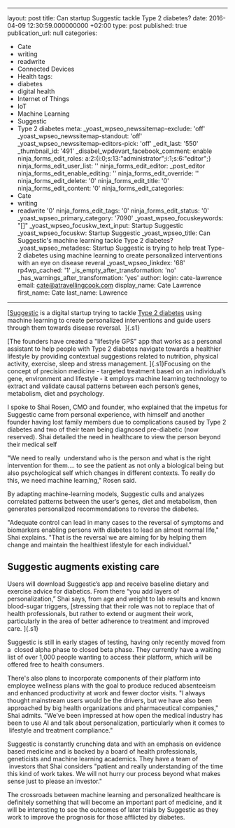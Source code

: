   - --
layout: post
title: Can startup Suggestic tackle Type 2 diabetes?
date: 2016-04-09 12:30:59.000000000 +02:00
type: post
published: true
publication_url: null
categories:
  - Cate
  - writing
  - readwrite
  - Connected Devices
  - Health
tags:
  - diabetes
  - digital health
  - Internet of Things
  - IoT
  - Machine Learning
  - Suggestic
  - Type 2 diabetes
meta:
  _yoast_wpseo_newssitemap-exclude: 'off'
  _yoast_wpseo_newssitemap-standout: 'off'
  _yoast_wpseo_newssitemap-editors-pick: 'off'
  _edit_last: '550'
  _thumbnail_id: '491'
  _disabel_wpdevart_facebook_comment: enable
  ninja_forms_edit_roles: a:2:{i:0;s:13:"administrator";i:1;s:6:"editor";}
  ninja_forms_edit_user_list: ''
  ninja_forms_edit_editor: _post_editor
  ninja_forms_edit_enable_editing: ''
  ninja_forms_edit_override: ''
  ninja_forms_edit_delete: '0'
  ninja_forms_edit_title: '0'
  ninja_forms_edit_content: '0'
  ninja_forms_edit_categories:
  - Cate
  - writing
  - readwrite '0'
  ninja_forms_edit_tags: '0'
  ninja_forms_edit_status: '0'
  _yoast_wpseo_primary_category: '7090'
  _yoast_wpseo_focuskeywords: "[]"
  _yoast_wpseo_focuskw_text_input: Startup Suggestic
  _yoast_wpseo_focuskw: Startup Suggestic
  _yoast_wpseo_title: Can Suggestic's machine learning tackle Type 2 diabetes?
  _yoast_wpseo_metadesc: Startup Suggestic is trying to help treat Type-2 diabetes
    using machine learning to create personalized interventions with an eye on disease
    reveral
  _yoast_wpseo_linkdex: '68'
  rp4wp_cached: '1'
  _is_empty_after_transformation: 'no'
  _has_warnings_after_transformation: 'yes'
author:
  login: cate-lawrence
  email: cate@atravellingcook.com
  display_name: Cate Lawrence
  first_name: Cate
  last_name: Lawrence
---
[[Suggestic](http://suggestic.com/) is a digital startup trying to
tackle [Type 2
diabetes](https://readwrite.com/2015/02/10/apple-watch-dexcom-app-diabetes-glucose-monitoring/)
using machine learning to create personalized interventions and guide
users through them towards disease reversal.  ]{.s1}

[The founders have created a "lifestyle GPS" app that works as a
personal assistant to help people with Type 2 diabetes navigate
towards a healthier lifestyle by providing contextual suggestions
related to nutrition, physical activity, exercise, sleep and stress
management. ]{.s1}Focusing on the concept of precision medicine -
targeted treatment based on an individual’s gene, environment and
lifestyle - it employs machine learning technology to extract and
validate causal patterns between each person’s genes, metabolism, diet
and psychology.

I spoke to Shai Rosen, CMO and founder, who explained that the impetus
for Suggestic came from personal experience, with himself and another
founder having lost family members due to complications caused by Type 2
diabetes and two of their team being diagnosed pre-diabetic (now
reserved). Shai detailed the need in healthcare to view the person
beyond their medical self

"We need to really  understand who is the person and what is the right
intervention for them…. to see the patient as not only a biological
being but also psychological self which changes in different contexts.
To really do this, we need machine learning," Rosen said.

By adapting machine-learning models, Suggestic culls and analyzes
correlated patterns between the user’s genes, diet and metabolism, then
generates personalized recommendations to reverse the diabetes.

"Adequate control can lead in many cases to the reversal of symptoms and
biomarkers enabling persons with diabetes to lead an almost normal
life," Shai explains. "That is the reversal we are aiming for by helping
them change and maintain the healthiest lifestyle for each individual."

Suggestic augments existing care
--------------------------------

Users will download Suggestic’s app and receive baseline dietary and
exercise advice for diabetics. From there “you add layers of
personalization,” Shai says, from age and weight to lab results and
known blood-sugar triggers, [stressing that their role was not to
replace that of health professionals, but rather to extend or augment
their work, particularly in the area of better adherence to treatment
and improved care. ]{.s1}

Suggestic is still in early stages of testing, having only recently
moved from a  closed alpha phase to closed beta phase. They currently
have a waiting list of over 1,000 people wanting to access their
platform, which will be offered free to health consumers.

There's also plans to incorporate components of their platform into
employee wellness plans with the goal to produce reduced absenteeism and
enhanced productivity at work and fewer doctor visits. "I always thought
mainstream users would be the drivers, but we have also been approached
by big health organizations and pharmaceutical companies," Shai admits.
"We’ve been impressed at how open the medical industry has been to use
AI and talk about personalization, particularly when it comes to
 lifestyle and treatment compliance."

Suggestic is constantly crunching data and with an emphasis on evidence
based medicine and is backed by a board of health professionals,
geneticists and machine learning academics. They have a team of
 investors that Shai considers "patient and really understanding of the
time this kind of work takes. We will not hurry our process beyond what
makes sense just to please an investor."

<div>

The crossroads between machine learning and personalized healthcare is
definitely something that will become an important part of medicine, and
it will be interesting to see the outcomes of later trials by Suggestic
as they work to improve the prognosis for those afflicted by diabetes.

<div class="actions_3oz6g">

</div>

</div>
